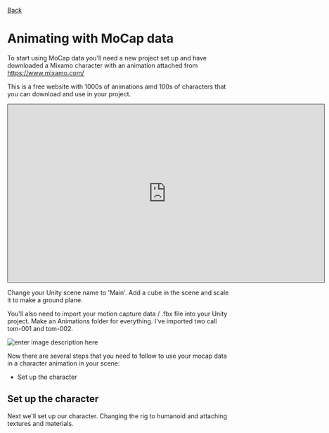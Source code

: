 [Back](https://uwetom.github.io/media-production-worksheets)

# Animating with MoCap data 

To start using MoCap data you'll need a new project set up and have downloaded a Mixamo character with an animation attached from https://www.mixamo.com/

This is a free website with 1000s of animations amd 100s of characters that you can download and use in your project.

<iframe src="https://uwe.cloud.panopto.eu/Panopto/Pages/Embed.aspx?id=4e0bdacd-1bdb-4381-ada0-b21400bfa205&autoplay=false&offerviewer=true&showtitle=true&showbrand=true&captions=false&interactivity=all" height="405" width="720" style="border: 1px solid #464646;" allowfullscreen allow="autoplay" aria-label="Panopto Embedded Video Player" aria-description="MP-MoCap-1  2024" ></iframe>

Change your Unity scene name to 'Main'. Add a cube in the scene and scale it to make a ground plane.

You'll also need to import your motion capture data / .fbx file into your Unity project. Make an Animations folder for everything. I've imported two call tom-001 and tom-002.

![enter image description here](https://uwetom.github.io/media-production-worksheets/wk12-animating-mocap-data/images/folders.jpg)

Now there are several steps that you need to follow to use your mocap data in a character animation in your scene:

 - Set up the character

## Set up the character

Next we'll set up our character. Changing the rig to humanoid and attaching textures and materials.


<!--stackedit_data:
eyJoaXN0b3J5IjpbLTE2OTA0NDc3NTAsMTcwMTE3NzUwNywtNz
I5OTQ4MjA3LC0xNjA3NTEzMzY3LC0xMDg4MTE1MjcyLDI2NDUx
NDA2OSwtMjAxNjQxOTM0Niw3MzA5OTgxMTZdfQ==
-->